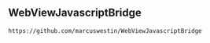 
## WebViewJavascriptBridge

```bash
https://github.com/marcuswestin/WebViewJavascriptBridge
```

## 

```bash

```

##
